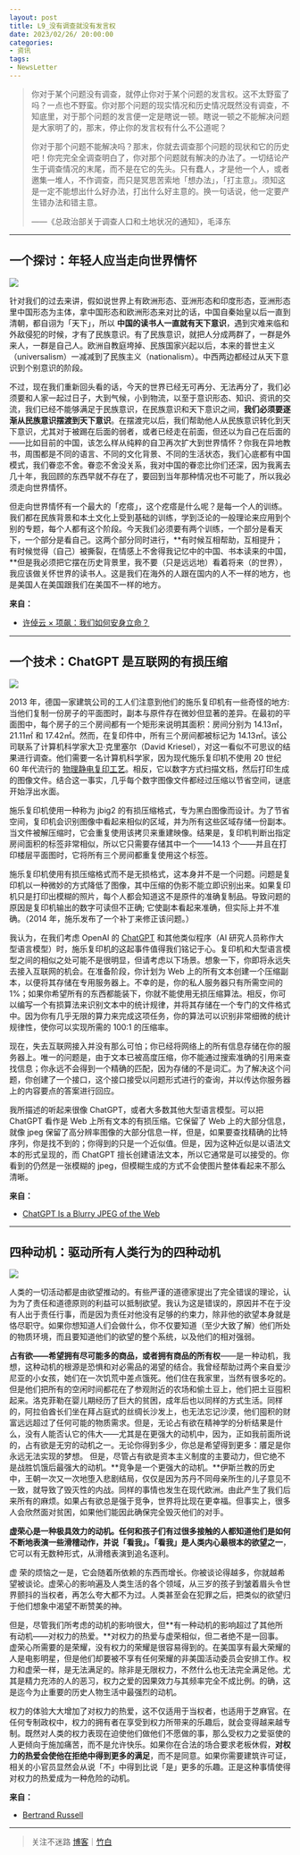 ```yaml
---
layout: post
title: L9_没有调查就没有发言权
date: 2023/02/26/ 20:00:00
categories:
- 资讯
tags:
- NewsLetter
---
```


> 你对于某个问题没有调查，就停止你对于某个问题的发言权。这不太野蛮了吗？一点也不野蛮。你对那个问题的现实情况和历史情况既然没有调查，不知底里，对于那个问题的发言便一定是瞎说一顿。瞎说一顿之不能解决问题是大家明了的，那末，停止你的发言权有什么不公道呢？
>
> 你对于那个问题不能解决吗？那末，你就去调查那个问题的现状和它的历史吧！你完完全全调查明白了，你对那个问题就有解决的办法了。一切结论产生于调查情况的末尾，而不是在它的先头。只有蠢人，才是他一个人，或者邀集一堆人，不作调查，而只是冥思苦索地「想办法」，「打主意」。须知这是一定不能想出什么好办法，打出什么好主意的。换一句话说，他一定要产生错办法和错主意。
>
> ——《总政治部关于调查人口和土地状况的通知》，毛泽东

---

## 一个探讨：年轻人应当走向世界情怀

![](https://pics.naaln.com/blog/2023-02-27-1677068759198416.jpg-basicBlog)

针对我们的过去来讲，假如说世界上有欧洲形态、亚洲形态和印度形态，亚洲形态里中国形态为主体，拿中国形态和欧洲形态来对比的话，中国自秦始皇以后一直到清朝，都自诩为「天下」，所以 **中国的读书人一直就有天下意识**，遇到灾难来临和外敌侵犯的时候，才有了民族意识。有了民族意识，就把人分成两群了，一群是外来人，一群是自己人。欧洲自教庭垮掉、民族国家兴起以后，本来的普世主义（universalism）一减减到了民族主义（nationalism）。中西两边都经过从天下意识到个别意识的阶段。

不过，现在我们重新回头看的话，今天的世界已经无可再分、无法再分了，我们必须要和人家一起过日子，大到气候，小到物流，以至于意识形态、知识、资讯的交流，我们已经不能够满足于民族意识，在民族意识和天下意识之间，**我们必须要逐渐从民族意识摆渡到天下意识**。在摆渡完以后，我们帮助他人从民族意识转化到天下意识，尤其对于被踢在后面的弱者，或者已经走在前面，但还以为自己在后面的——比如目前的中国，该怎么样从纯粹的自卫再次扩大到世界情怀？你我在异地教书，周围都是不同的语言、不同的文化背景、不同的生活状态，我们心底都有中国模式，我们眷恋不舍。眷恋不舍没关系，我对中国的眷恋比你们还深，因为我离去几十年，我回顾的东西早就不存在了，要回到当年那种情况也不可能了，所以我必须走向世界情怀。

但走向世界情怀有一个最大的「疙瘩」，这个疙瘩是什么呢？是每一个人的训练。我们都在民族背景和本土文化上受到基础的训练，学到泛论的一般理论来应用到个别的专题，每个人都有这个阶段。今天我们必须要有两个训练，一个部分是看天下，一个部分是看自己。这两个部分同时进行，**有时候互相帮助，互相提升；有时候觉得（自己）被撕裂，在情感上不舍得我记忆中的中国、书本读来的中国，**但是我必须把它摆在历史背景里，我不要（只是远远地）看着将来（的世界），我应该做关怀世界的读书人。这是我们在海外的人跟在国内的人不一样的地方，也是美国人在美国跟我们在美国不一样的地方。

**来自：**
- [许倬云 × 项飙：我们如何安身立命？](http://static.owspace.com/wap/298876.html)

---

## 一个技术：ChatGPT 是互联网的有损压缩

![](https://pics.naaln.com/blog/2023-02-27-9b183e7f14474833b0e473dac538d522_2113604444339355648.png-basicBlog)

2013 年，德国一家建筑公司的工人们注意到他们的施乐复印机有一些奇怪的地方: 当他们复制一份房子的平面图时，副本与原件存在微妙但显著的差异。在最初的平面图中，每个房子的三个房间都有一个矩形来说明其面积：房间分别为 14.13㎡，21.11㎡ 和 17.42㎡。然而，在复印件中，所有三个房间都被标记为 14.13㎡。该公司联系了计算机科学家大卫·克里塞尔（David Kriesel），对这一看似不可思议的结果进行调查。他们需要一名计算机科学家，因为现代施乐复印机不使用 20 世纪 60 年代流行的 [物理静电复印工艺](https://www.newyorker.com/magazine/2018/02/12/why-paper-jams-persist)。相反，它以数字方式扫描文档，然后打印生成的图像文件。结合这一事实，几乎每个数字图像文件都经过压缩以节省空间，谜底开始浮出水面。

施乐复印机使用一种称为 jbig2 的有损压缩格式，专为黑白图像而设计。为了节省空间，复印机会识别图像中看起来相似的区域，并为所有这些区域存储一份副本。当文件被解压缩时，它会重复使用该拷贝来重建映像。结果是，复印机判断出指定房间面积的标签非常相似，所以它只需要存储其中一个——14.13 个——并且在打印楼层平面图时，它将所有三个房间都重复使用这个标签。

施乐复印机使用有损压缩格式而不是无损格式，这本身并不是一个问题。问题是复印机以一种微妙的方式降低了图像，其中压缩的伪影不能立即识别出来。如果复印机只是打印出模糊的照片，每个人都会知道这不是原件的准确复制品。导致问题的原因是复印机输出的数字可读但不正确; 它使副本看起来准确，但实际上并不准确。（2014 年，施乐发布了一个补丁来修正该问题。）

我认为，在我们考虑 OpenAI 的 [ChatGPT](https://www.newyorker.com/news/the-new-yorker-interview/its-not-possible-for-me-to-feel-or-be-creepy-an-interview-with-chatgpt) 和其他类似程序（AI 研究人员称作大型语言模型）时，施乐复印机的这起事件值得我们铭记于心。复印机和大型语言模型之间的相似之处可能不是很明显，但请考虑以下场景。想象一下，你即将永远失去接入互联网的机会。在准备阶段，你计划为 Web 上的所有文本创建一个压缩副本，以便将其存储在专用服务器上。不幸的是，你的私人服务器只有所需空间的 1%；如果你希望所有的东西都能装下，你就不能使用无损压缩算法。相反，你可以编写一个有损算法来识别文本中的统计规律，并将其存储在一个专门的文件格式中。因为你有几乎无限的算力来完成这项任务，你的算法可以识别非常细微的统计规律性，使你可以实现所需的 100:1 的压缩率。

现在，失去互联网接入并没有那么可怕；你已经将网络上的所有信息存储在你的服务器上。唯一的问题是，由于文本已被高度压缩，你不能通过搜索准确的引用来查找信息；你永远不会得到一个精确的匹配，因为存储的不是词汇。为了解决这个问题，你创建了一个接口，这个接口接受以问题形式进行的查询，并以传达你服务器上的内容要点的答案进行回应。

我所描述的听起来很像 ChatGPT，或者大多数其他大型语言模型。可以把 ChatGPT 看作是 Web 上所有文本的有损压缩。它保留了 Web 上的大部分信息，就像 jpeg 保留了高分辨率图像的大部分信息一样，但是，如果要查找精确的比特序列，你是找不到的；你得到的只是一个近似值。但是，因为这种近似是以语法文本的形式呈现的，而 ChatGPT 擅长创建语法文本，所以它通常是可以接受的。你看到的仍然是一张模糊的 jpeg，但模糊生成的方式不会使图片整体看起来不那么清晰。

**来自：**
- [ChatGPT Is a Blurry JPEG of the Web](https://www.newyorker.com/tech/annals-of-technology/chatgpt-is-a-blurry-jpeg-of-the-web)

---

## 四种动机：驱动所有人类行为的四种动机

![](https://pics.naaln.com/blog/2023-02-27-MV5BOTBmNzQ4MGMtNGNjNy00MjRjLWIxYTQtYjMzNTYwYmFiODVlL2ltYWdlL2ltYWdlXkEyXkFqcGdeQXVyMTc4MzI2NQ@@._V1_.jpg-basicBlog)

人类的一切活动都是由欲望推动的。有些严谨的道德家提出了完全错误的理论，认为为了责任和道德原则的利益可以抵制欲望。我认为这是错误的，原因并不在于没有人出于责任行事，而是因为责任对他没有足够的约束力，除非他的欲望本身就是恪尽职守。如果你想知道人们会做什么，你不仅要知道（至少大致了解）他们所处的物质环境，而且要知道他们的欲望的整个系统，以及他们的相对强弱。

**占有欲——希望拥有尽可能多的商品，或者拥有商品的所有权**——是一种动机，我想，这种动机的根源是恐惧和对必需品的渴望的结合。我曾经帮助过两个来自爱沙尼亚的小女孩，她们在一次饥荒中差点饿死。他们住在我家里，当然有很多吃的。但是他们把所有的空闲时间都花在了参观附近的农场和偷土豆上，他们把土豆囤积起来。洛克菲勒在婴儿期经历了巨大的贫困，成年后也以同样的方式生活。同样的，阿拉伯酋长们坐在拜占庭式的丝绸长沙发上，也无法忘记沙漠，他们囤积的财富远远超过了任何可能的物质需求。但是，无论占有欲在精神学的分析结果是什么，没有人能否认它的伟大——尤其是在更强大的动机中，因为，正如我前面所说的，占有欲是无穷的动机之一。无论你得到多少，你总是希望得到更多：餍足是你永远无法实现的梦想。
但是，尽管占有欲是资本主义制度的主要动力，但它绝不是战胜饥饿后最强大的动机。**竞争是一个更强大的动机。**伊斯兰教的历史中，王朝一次又一次地堕入悲剧结局，仅仅是因为苏丹不同母亲所生的儿子意见不一致，就导致了毁灭性的内战。同样的事情也发生在现代欧洲。由此产生了我们后来所有的麻烦。如果占有欲总是强于竞争，世界将比现在更幸福。但事实上，很多人会欣然面对贫困，如果他们能因此确保完全毁灭他们的对手。

**虚荣心是一种极具效力的动机。**任何和孩子们有过很多接触的人都知道他们是如何不断地表演一些滑稽动作，并说「看我」。**「看我」是人类内心最根本的欲望之一**，它可以有无数种形式，从滑稽表演到追名逐利。

虚 荣的烦恼之一是，它会随着所依赖的东西而增长。你被谈论得越多，你就越希望被谈论。虚荣心的影响遍及人类生活的各个领域，从三岁的孩子到皱着眉头令世界颤抖的当权者，再怎么夸大都不为过。人类甚至会在犯罪之后，把类似的欲望归于他们想象中渴望不断赞美的神。

但是，尽管我们所考虑的动机的影响很大，但**有一种动机的影响超过了其他所有动机——对权力的热爱。**对权力的热爱与虚荣相似，但二者绝不是一回事。虚荣心所需要的是荣耀，没有权力的荣耀是很容易得到的。在美国享有最大荣耀的人是电影明星，但是他们却要被不享有任何荣耀的非美国活动委员会安排工作。权力和虚荣一样，是无法满足的。除非是无限权力，不然什么也无法完全满足他。尤其是精力充沛的人的恶习，权力之爱的因果效力与其频率完全不成比例。的确，这是迄今为止重要的历史人物生活中最强烈的动机。

权力的体验大大增加了对权力的热爱，这不仅适用于当权者，也适用于芝麻官。在任何专制政权中，权力的拥有者在享受到权力所带来的乐趣后，就会变得越来越专制。既然对人类的权力表现在迫使他们做他们不愿做的事，那么受权力之爱驱使的人更倾向于施加痛苦，而不是允许快乐。如果你在合法的场合要求老板休假，**对权力的热爱会使他在拒绝中得到更多的满足**，而不是同意。如果你需要建筑许可证，相关的小官员显然会从说「不」中得到比说「是」更多的乐趣。正是这种事情使得对权力的热爱成为一种危险的动机。

**来自：**
- [Bertrand Russell](https://www.nobelprize.org/prizes/literature/1950/russell/lecture/)

---

> 关注不迷路 [博客](https://blog.naaln.com/)｜[竹白](https://space.zhubai.love/)
